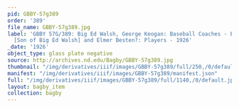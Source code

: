 ```yaml
---
pid: GBBY-57g389
order: '389'
file_name: GBBY-57g389.jpg
label: 'GBBY 57G/389: Big Ed Walsh, George Keogan: Baseball Coaches - Edward J. Walsh
  [Son of Big Ed Walsh] and Elmer Besten?: Players - 1926'
_date: '1926'
object_type: glass plate negative
source: http://archives.nd.edu/Bagby/GBBY-57g389.jpg
thumbnail: "/img/derivatives/iiif/images/GBBY-57g389/full/250,/0/default.jpg"
manifest: "/img/derivatives/iiif/images/GBBY-57g389/manifest.json"
full: "/img/derivatives/iiif/images/GBBY-57g389/full/1140,/0/default.jpg"
layout: bagby_item
collection: bagby
---
```

